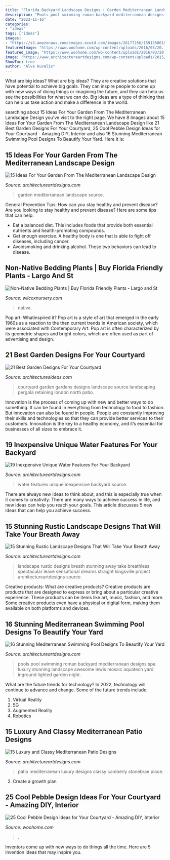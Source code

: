```yaml
---
title: "Florida Backyard Landscape Designs : Garden Mediterranean Landscape Source"
description: "Pools pool swimming roman backyard mediterranean designs spa luxury stunning landscape awesome lewis mosaic aquatech yard inground lighted garden night"
date: "2022-11-16"
categories:
- "ideas"
tags: ["ideas"]
images:
- "https://s3.amazonaws.com/images.ecwid.com/images/26177256/1591358619.jpg"
featuredImage: "https://www.woohome.com/wp-content/uploads/2016/03/20.jpg"
featured_image: "https://www.woohome.com/wp-content/uploads/2016/03/20.jpg"
image: "https://www.architectureartdesigns.com/wp-content/uploads/2015/05/169.jpg"
ShowToc: true
author: "Alva Kuvalis"
---
```



What are big ideas?
What are big ideas? They are creative solutions that have potential to achieve big goals. They can inspire people to come up with new ways of doing things or imagining the future, and they can help us see the possibilities for what we can do. Big ideas are a type of thinking that can help us take action and make a difference in the world.

	

		
searching about 15 Ideas For Your Garden From The Mediterranean Landscape Design you've visit to the right page. We have 8 Images about 15 Ideas For Your Garden From The Mediterranean Landscape Design like 21 Best Garden Designs For Your Courtyard, 25 Cool Pebble Design Ideas for Your Courtyard - Amazing DIY, Interior and also 16 Stunning Mediterranean Swimming Pool Designs To Beautify Your Yard. Here it is:
		
    
## 15 Ideas For Your Garden From The Mediterranean Landscape Design

<img loading=lazy src="https://www.architectureartdesigns.com/wp-content/uploads/2014/10/15-Ideas-For-Your-Garden-From-The-Mediterranean-Landscape-Design-10-630x945.jpg" onerror="this.onerror=null;this.src='https://tse1.mm.bing.net/th?id=OIP.VkgAJSmfdNTqZZrAYmjHhwHaLH&amp;pid=15.1';" alt="15 Ideas For Your Garden From The Mediterranean Landscape Design">

_Source: architectureartdesigns.com_

>garden mediterranean landscape source. 

	

General Prevention Tips: How can you stay healthy and prevent disease?
Are you looking to stay healthy and prevent disease? Here are some tips that can help: 
- Eat a balanced diet. This includes foods that provide both essential nutrients and health-promoting compounds. 
- Get enough exercise. A healthy body is one that is able to fight off diseases, including cancer. 
- Avoidsmoking and drinking alcohol. These two behaviors can lead to disease.

    
## Non-Native Bedding Plants | Buy Florida Friendly Plants - Largo And St

<img loading=lazy src="https://s3.amazonaws.com/images.ecwid.com/images/26177256/1591358619.jpg" onerror="this.onerror=null;this.src='https://tse3.mm.bing.net/th?id=OIP.YgDk8a5vXlZ5zGGZTbuFGgHaJ4&amp;pid=15.1';" alt="Non-Native Bedding Plants | Buy Florida Friendly Plants - Largo and St">

_Source: wilcoxnursery.com_

>native. 

	

Pop art: Whatinspired it?
Pop art is a style of art that emerged in the early 1960s as a reaction to the then current trends in American society, which were associated with Contemporary Art. Pop art is often characterized by its geometric shapes and bright colors, which are often used as part of advertising and design.

    
## 21 Best Garden Designs For Your Courtyard

<img loading=lazy src="http://architecturesideas.com/wp-content/uploads/2017/06/14-31.jpg" onerror="this.onerror=null;this.src='https://tse2.mm.bing.net/th?id=OIP.7p6D42WDy6dm-7lbF2qIrwHaEw&amp;pid=15.1';" alt="21 Best Garden Designs For Your Courtyard">

_Source: architecturesideas.com_

>courtyard garden gardens designs landscape source landscaping pergola retaining london north patio. 

	

Innovation is the process of coming up with new and better ways to do something. It can be found in everything from technology to food to fashion. But innovation can also be found in people. People are constantly improving their skills and technologies so that they can provide better services to their customers. Innovation is the key to a healthy economy, and it’s essential for businesses of all sizes to embrace it.

    
## 19 Inexpensive Unique Water Features For Your Backyard

<img loading=lazy src="https://www.architectureartdesigns.com/wp-content/uploads/2015/07/1236.jpg" onerror="this.onerror=null;this.src='https://tse4.mm.bing.net/th?id=OIP.Xkdqd8wP1AQLgu9stFv-5QHaNM&amp;pid=15.1';" alt="19 Inexpensive Unique Water Features For Your Backyard">

_Source: architectureartdesigns.com_

>water features unique inexpensive backyard source. 

	

There are always new ideas to think about, and this is especially true when it comes to creativity. There are many ways to achieve success in life, and new ideas can help you reach your goals. This article discusses 5 new ideas that can help you achieve success.

    
## 15 Stunning Rustic Landscape Designs That Will Take Your Breath Away

<img loading=lazy src="https://www.architectureartdesigns.com/wp-content/uploads/2016/10/15-Stunning-Rustic-Landscape-Designs-That-Will-Take-Your-Breath-Away-15.jpg" onerror="this.onerror=null;this.src='https://tse1.mm.bing.net/th?id=OIP.9928-QU1fTvkCWspVxPQEwHaLH&amp;pid=15.1';" alt="15 Stunning Rustic Landscape Designs That Will Take Your Breath Away">

_Source: architectureartdesigns.com_

>landscape rustic designs breath stunning away take breathless spectacular leave sensational dreams straight kingsville project architectureartdesigns source. 

	

Creative products: What are creative products?
Creative products are products that are designed to express or bring about a particular creative experience. These products can be items like art, music, fashion, and more. Some creative products even have a physical or digital form, making them available on both platforms and devices.

    
## 16 Stunning Mediterranean Swimming Pool Designs To Beautify Your Yard

<img loading=lazy src="https://www.architectureartdesigns.com/wp-content/uploads/2015/05/169.jpg" onerror="this.onerror=null;this.src='https://tse4.mm.bing.net/th?id=OIP.9UHg1k7OLC7KljHrayhU4QHaE7&amp;pid=15.1';" alt="16 Stunning Mediterranean Swimming Pool Designs To Beautify Your Yard">

_Source: architectureartdesigns.com_

>pools pool swimming roman backyard mediterranean designs spa luxury stunning landscape awesome lewis mosaic aquatech yard inground lighted garden night. 

	

What are the future trends for technology?
In 2022, technology will continue to advance and change. Some of the future trends include: 
1. Virtual Reality 
2. 5G 
3. Augmented Reality 
4. Robotics 

    
## 15 Luxury And Classy Mediterranean Patio Designs

<img loading=lazy src="https://www.architectureartdesigns.com/wp-content/uploads/2014/10/15-Luxury-and-Classy-Mediterranean-Patio-Designs-7-630x420.jpg" onerror="this.onerror=null;this.src='https://tse3.mm.bing.net/th?id=OIP.GTM-fgYoKrXQOguEJH0LNQHaE8&amp;pid=15.1';" alt="15 Luxury and Classy Mediterranean Patio Designs">

_Source: architectureartdesigns.com_

>patio mediterranean luxury designs classy camberly stonebrae place. 

	

2. Create a growth plan 

    
## 25 Cool Pebble Design Ideas For Your Courtyard - Amazing DIY, Interior

<img loading=lazy src="https://www.woohome.com/wp-content/uploads/2016/03/20.jpg" onerror="this.onerror=null;this.src='https://tse2.mm.bing.net/th?id=OIP.mx8bW-HPU4exOZcUdwpfcwHaLH&amp;pid=15.1';" alt="25 Cool Pebble Design Ideas for Your Courtyard - Amazing DIY, Interior">

_Source: woohome.com_

>. 

	

Inventors come up with new ways to do things all the time. Here are 5 invention ideas that may inspire you.

